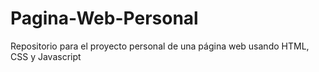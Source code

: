 # Pagina-Web-Personal
Repositorio para el proyecto personal de una página web usando HTML, CSS y Javascript
